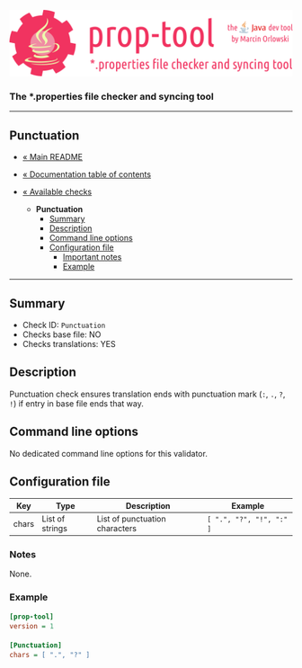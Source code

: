 ![prop-tool logo](../../artwork/prop-tool-logo.png)

### The *.properties file checker and syncing tool ###

---

## Punctuation ##

* [« Main README](../../README.md)
* [« Documentation table of contents](../README.md)


* [« Available checks](README.md)
  * **Punctuation**
    * [Summary](#summary)
    * [Description](#description)
    * [Command line options](#command-line-options)
    * [Configuration file](#configuration-file)
      * [Important notes](#notes)
      * [Example](#example)
  
---

## Summary ##

* Check ID: `Punctuation`
* Checks base file: NO
* Checks translations: YES

## Description ##

Punctuation check ensures translation ends with punctuation mark (`:`, `.`, `?`, `!`) if entry in base file ends that way.

## Command line options ##

No dedicated command line options for this validator.

## Configuration file ##

| Key       | Type      | Description | Example |
|-----------|-----------|-------------|---------|
| chars   | List of strings | List of punctuation characters | `[ ".", "?", "!", ":" ]` |

### Notes ###

None.

### Example ###

```ini
[prop-tool]
version = 1

[Punctuation]
chars = [ ".", "?" ]
```

